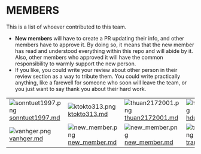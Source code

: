 # MEMBERS

This is a list of whoever contributed to this team.

- **New members** will
  have to create a PR updating their info, and other members have to
  approve it. By doing so, it means that the new member has read and
  understood everything within this repo and will abide by it. Also, other
  members who approved it will have the common responsibility to warmly
  support the new person.
- If you like, you could write your review about other person in their review section as a way to tribute them. You
  could write practically anything, like a farewell for someone who soon will leave the team, or you just want to say
  thank you about their hard work.

|                                                                                                          |                                                                                                 |                                                                                                          |                                                                                                        |
|:-------------------------------------------------------------------------------------------------------- |:----------------------------------------------------------------------------------------------- |:-------------------------------------------------------------------------------------------------------- |:------------------------------------------------------------------------------------------------------ |
| ![sonntuet1997.png](https://avatars.githubusercontent.com/u/33181397) [sonntuet1997.md](sonntuet1997.md) | ![ktokto313.png](https://avatars.githubusercontent.com/u/57142191) [ktokto313.md](ktokto313.md) | ![thuan2172001.png](https://avatars.githubusercontent.com/u/62707901) [thuan2172001.md](thuan2172001.md) | ![hduoc200.png](https://avatars.githubusercontent.com/hduoc2003) [hduoc2003.md](hduoc2003.md)                               |
| ![vanhger.png](https://avatars.githubusercontent.com/u/71112028) [vanhger.md](vanhger.md)                | ![new_member.png](images/new_member.png) [new_member.md](new_member.md)                         | ![new_member.png](images/new_member.png) [new_member.md](new_member.md)                                  | ![tranduy1dol.png](https://avatars.githubusercontent.com/u/124806253) [tranduy1dol.md](tranduy1dol.md) |
